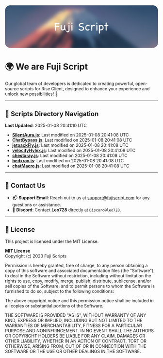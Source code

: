 ![Banner](.github/b.webp)

# 🌍 **We are Fuji Script**

Our global team of developers is dedicated to creating powerful, open-source scripts for Rise Client, designed to enhance your experience and unlock new possibilities! 🌟

---
<!-- SCRIPTS_NAVIGATION_START -->
## 📂 **Scripts Directory Navigation**

**Last Updated**: 2025-01-08 20:41:10 UTC

- **[SilentAura.js](scripts/SilentAura.js)**: Last modified on 2025-01-08 20:41:08 UTC
- **[ChatBypass.js](scripts/ChatBypass.js)**: Last modified on 2025-01-08 20:41:08 UTC
- **[jetpackFly.js](scripts/jetpackFly.js)**: Last modified on 2025-01-08 20:41:08 UTC
- **[velocityHylex.js](scripts/velocityHylex.js)**: Last modified on 2025-01-08 20:41:08 UTC
- **[chestxray.js](scripts/chestxray.js)**: Last modified on 2025-01-08 20:41:08 UTC
- **[bedxray.js](scripts/bedxray.js)**: Last modified on 2025-01-08 20:41:08 UTC
- **[chatMacro.js](scripts/chatMacro.js)**: Last modified on 2025-01-08 20:41:08 UTC

<!-- SCRIPTS_NAVIGATION_END -->

---

## 💬 **Contact Us**  
- 📬 **Support Email**: Reach out to us at [support@fujiscript.com](mailto:support@fujiscript.com) for any questions or assistance.  
- 💬 **Discord**: Contact **Leo728** directly at `Discord@leo728`.

---

## 📜 **License**

This project is licensed under the MIT License.  

**MIT License**  
Copyright (c) 2023 Fuji Scripts  

Permission is hereby granted, free of charge, to any person obtaining a copy of this software and associated documentation files (the "Software"), to deal in the Software without restriction, including without limitation the rights to use, copy, modify, merge, publish, distribute, sublicense, and/or sell copies of the Software, and to permit persons to whom the Software is furnished to do so, subject to the following conditions:  

The above copyright notice and this permission notice shall be included in all copies or substantial portions of the Software.  

THE SOFTWARE IS PROVIDED "AS IS", WITHOUT WARRANTY OF ANY KIND, EXPRESS OR IMPLIED, INCLUDING BUT NOT LIMITED TO THE WARRANTIES OF MERCHANTABILITY, FITNESS FOR A PARTICULAR PURPOSE AND NONINFRINGEMENT. IN NO EVENT SHALL THE AUTHORS OR COPYRIGHT HOLDERS BE LIABLE FOR ANY CLAIM, DAMAGES OR OTHER LIABILITY, WHETHER IN AN ACTION OF CONTRACT, TORT OR OTHERWISE, ARISING FROM, OUT OF OR IN CONNECTION WITH THE SOFTWARE OR THE USE OR OTHER DEALINGS IN THE SOFTWARE.  
